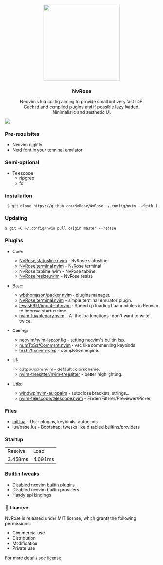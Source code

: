<p align="center">
<img width=250 src=https://user-images.githubusercontent.com/93622468/196054786-d128eb46-5cac-43fa-8757-f12e45e87a0e.png>
</p>
<h3 align=center> NvRose </h3>

<p align=center>
Neovim's lua config aiming to provide small but very fast IDE. <br>
Cached and compiled plugins and if possible lazy loaded. <br>
Minimalistic and aesthetic UI.
</p>	

<img src='https://user-images.githubusercontent.com/93622468/196038891-fa626204-bfad-4fd7-ab39-bba78bfb859e.png'>


### Pre-requisites
- Neovim nightly
- Nerd font in your terminal emulator

### Semi-optional
- Telescope
	- ripgrep
	- fd

### Installation
``` $ git clone https://github.com/NvRose/NvRose ~/.config/nvim --depth 1```

### Updating
``` $ git -C ~/.config/nvim pull origin master --rebase ```

### Plugins
- Core:
	- [NvRose/statusline.nvim](https://github.com/NvRose/statusline.nvim) - NvRose statusline
	- [NvRose/terminal.nvim](https://github.com/NvRose/terminal.nvim) - NvRose terminal
	- [NvRose/tabline.nvim](https://github.com/NvRose/tabline.nvim) - NvRose tabline
	- [NvRose/resize.nvim](https://github.com/NvRose/resize.nvim) - NvRose resize

- Base:
	- [wbthomason/packer.nvim](https://github.com/wbthomason/packer.nvim) - plugins manager.
	- [NvRose/terminal.nvim](https://github.com/NvRose/terminal.nvim) - simple terminal emulator plugin.
	- [lewis6991/impatient.nvim](https://github.com/lewis6991/impatient.nvim) - Speed up loading Lua modules in Neovim to improve startup time.
	- [nvim-lua/plenary.nvim](https://github.com/plenary.nvim) - All the lua functions I don't want to write twice.

- Coding:
	- [neovim/nvim-lspconfig](https://github.com/neovim/nvim-lspconfig) - setting neovim's builtin lsp.
	- [numToStr/Comment.nvim](https://github.com/numToStr/Comment.nvim) - vsc like commenting keybinds.
	- [hrsh7th/nvim-cmp](https://github.com/hrsh7th/nvim-cmp) - completion engine.
- UI:
	- [catppuccin/nvim](https://github.com/catppuccin/nvim) - default colorscheme.
	- [nvim-treesitter/nvim-treesitter](https://github.com/nvim-treesitter/nvim-treesitter) - better highlighting.


- Utils:
	- [windwp/nvim-autopairs](https://github.com/windwp/nvim-autopairs) - autoclose brackets, strings...
	- [nvim-telescope/telescope.nvim](https://github.com/nvim-telescope/telescope.nvim) - Finder/Filterer/Previewer/Picker.


### Files
- [init.lua](https://github.com/NvRose/NvRose/init.lua) - User plugins, keybinds, autocmds
- [lua/base.lua](https://github.com/NvRose/NvRose/lua/base.lua) - Bootstrap, tweaks like disabled builtins/providers

### Startup
<table>
	<tr><td> Resolve </td> <td> Load </td></tr>
	<tr><td> 3.458ms </td> <td> 4.691ms </td></tr>
</table>

### Builtin tweaks
- Disabled neovim builtin plugins
- Disabled neovim builtin providers
- Handy api bindings

### 📜 License
NvRose is released under MIT license, which grants the following permissions:
- Commercial use
- Distribution
- Modification
- Private use

For more details see [license](https://github.com/NvRose/terminal/license).
